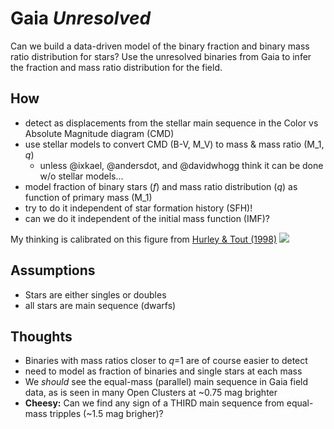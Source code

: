 # Gaia *Unresolved*
Can we build a data-driven model of the binary fraction and binary mass ratio distribution for stars? Use the unresolved binaries from Gaia to infer the fraction and mass ratio distribution for the field.


## How
- detect as displacements from the stellar main sequence in the Color vs Absolute Magnitude diagram (CMD)
- use stellar models to convert CMD (B-V, M_V) to mass & mass ratio (M_1, *q*)
  - unless @ixkael, @andersdot, and @davidwhogg think it can be done w/o stellar models...
- model fraction of binary stars (*f*) and mass ratio distribution (*q*) as function of primary mass (M_1)
- try to do it independent of star formation history (SFH)!
- can we do it independent of the initial mass function (IMF)?

My thinking is calibrated on this figure from [Hurley & Tout (1998)](http://adsabs.harvard.edu/abs/1998MNRAS.300..977H)
![]('figures/hurley1998_fig1.png')

## Assumptions
- Stars are either singles or doubles
- all stars are main sequence (dwarfs)

## Thoughts
- Binaries with mass ratios closer to *q*=1 are of course easier to detect
- need to model as fraction of binaries and single stars at each mass
- We *should* see the equal-mass (parallel) main sequence in Gaia field data, as is seen in many Open Clusters at ~0.75 mag brighter
- **Cheesy:** Can we find any sign of a THIRD main sequence from equal-mass tripples (~1.5 mag brigher)?
